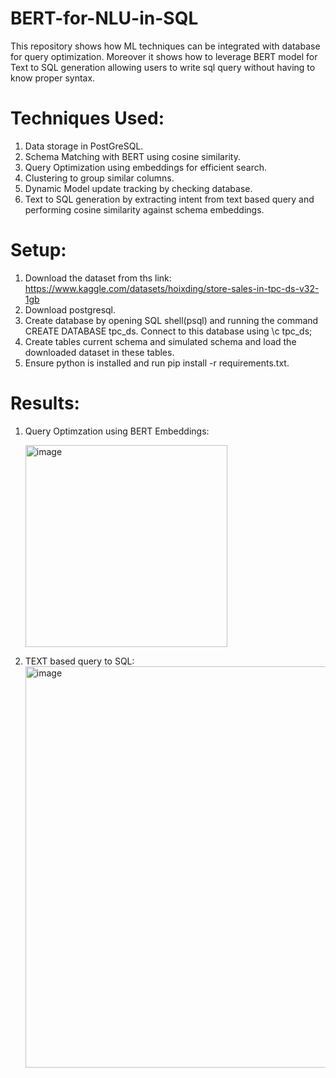 # BERT-for-NLU-in-SQL

This repository shows how ML techniques can be integrated with database for query optimization. Moreover it shows how to leverage BERT model for Text to SQL generation allowing users to write sql query without having to know proper syntax.


# Techniques Used:
1. Data storage in PostGreSQL.
2. Schema Matching with BERT using cosine similarity.
3. Query Optimization using embeddings for efficient search.
4. Clustering to group similar columns.
5. Dynamic Model update tracking by checking database.
6. Text to SQL generation by extracting intent from text based query and performing cosine similarity against schema embeddings.


# Setup:
1. Download the dataset from ths link: https://www.kaggle.com/datasets/hoixding/store-sales-in-tpc-ds-v32-1gb
2. Download postgresql.
3. Create database by opening SQL shell(psql) and running the command CREATE DATABASE tpc_ds. Connect to this database using \c tpc_ds;
4. Create tables current schema and simulated schema and load the downloaded dataset in these tables.
5. Ensure python is installed and run pip install -r requirements.txt.



# Results:
1. Query Optimzation using BERT Embeddings:
   
   <img width="323" alt="image" src="https://github.com/user-attachments/assets/14b3682a-e553-4003-bc9c-260ce07cdd96" />


2. TEXT based query to SQL:
   <img width="642" alt="image" src="https://github.com/user-attachments/assets/22fe2c68-b097-4525-8105-edd2db2f62b9" />

